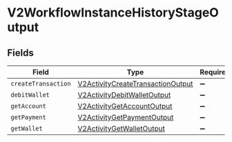 # V2WorkflowInstanceHistoryStageOutput


## Fields

| Field                                                                                         | Type                                                                                          | Required                                                                                      | Description                                                                                   |
| --------------------------------------------------------------------------------------------- | --------------------------------------------------------------------------------------------- | --------------------------------------------------------------------------------------------- | --------------------------------------------------------------------------------------------- |
| `createTransaction`                                                                           | [V2ActivityCreateTransactionOutput](../../models/shared/v2activitycreatetransactionoutput.md) | :heavy_minus_sign:                                                                            | N/A                                                                                           |
| `debitWallet`                                                                                 | [V2ActivityDebitWalletOutput](../../models/shared/v2activitydebitwalletoutput.md)             | :heavy_minus_sign:                                                                            | N/A                                                                                           |
| `getAccount`                                                                                  | [V2ActivityGetAccountOutput](../../models/shared/v2activitygetaccountoutput.md)               | :heavy_minus_sign:                                                                            | N/A                                                                                           |
| `getPayment`                                                                                  | [V2ActivityGetPaymentOutput](../../models/shared/v2activitygetpaymentoutput.md)               | :heavy_minus_sign:                                                                            | N/A                                                                                           |
| `getWallet`                                                                                   | [V2ActivityGetWalletOutput](../../models/shared/v2activitygetwalletoutput.md)                 | :heavy_minus_sign:                                                                            | N/A                                                                                           |